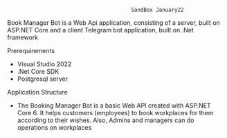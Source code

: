 ﻿											SandBox January22
Book Manager Bot is a Web Api application, consisting of a server, built on ASP.NET Core and a client Telegram bot application, built on .Net framework

Prerequirements

-	Visual Studio 2022
-	.Net Core SDK
-	Postgresql server

Application Structure
-	The Booking Manager Bot is a basic Web API created with ASP.NET Core 6. It helps customers (employees)
	to book workplaces for them according to their wishes. Also, Admins and managers can do operations on workplaces

